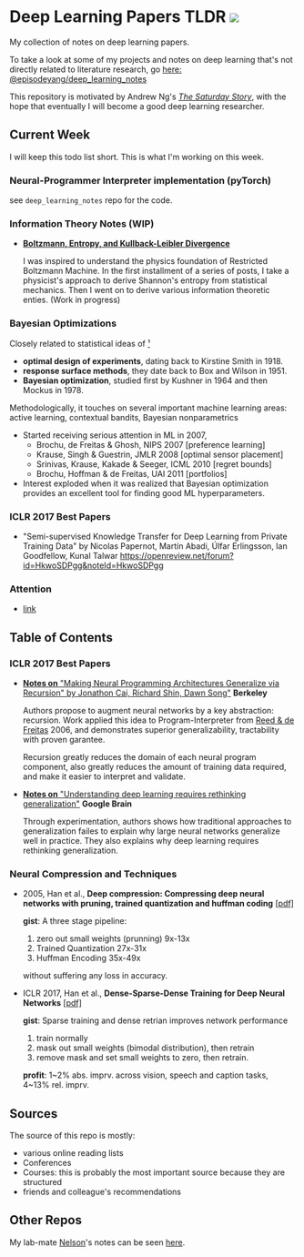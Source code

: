 # Deep Learning Papers TLDR [![](https://img.shields.io/badge/link_on-GitHub-brightgreen.svg?style=flat-square)](https://github.com/episodeyang/deep_learning_papers_TLDR)

My collection of notes on deep learning papers.

To take a look at some of my projects and notes on deep learning that's not directly related to literature research, go [here: @episodeyang/deep_learning_notes](https://github.com/episodeyang/deep_learning_notes#notes-on-deep-learning)

This repository is motivated by Andrew Ng's [*The Saturday Story*](https://www.youtube.com/watch?v=F1ka6a13S9I&feature=youtu.be&t=1h15m57s), with the hope that eventually I will become a good deep learning researcher.

## Current Week

I will keep this todo list short. This is what I'm working on this week.

### Neural-Programmer Interpreter implementation (pyTorch)

see `deep_learning_notes` repo for the code. 

### Information Theory Notes (WIP)

- [**Boltzmann, Entropy, and Kullback-Leibler Divergence**](http://www.episodeyang.com/posts/2017-02-27-boltzmann-entropy-kl-divergence)
    
    I was inspired to understand the physics foundation of Restricted Boltzmann 
    Machine. In the first installment of a series of posts, I take a physicist's
    approach to derive Shannon's entropy from statistical mechanics. Then I went
    on to derive various information theoretic enties. (Work in progress)

### Bayesian Optimizations

Closely related to statistical ideas of [¹]
- **optimal design of experiments**, dating 
back to Kirstine Smith in 1918. 
- **response surface methods**, they date back to Box and Wilson in 1951. 
- **Bayesian optimization**, studied first by Kushner in 1964 and then
Mockus in 1978. 

Methodologically, it touches on several important machine learning areas: 
active learning, contextual bandits, Bayesian nonparametrics 
- Started receiving serious attention in ML in 2007, 
    - Brochu, de Freitas & Ghosh, NIPS 2007 [preference learning]  
    - Krause, Singh & Guestrin, JMLR 2008 [optimal sensor placement]  
    - Srinivas, Krause, Kakade & Seeger, ICML 2010 [regret bounds]  
    - Brochu, Hoffman & de Freitas, UAI 2011 [portfolios] 
- Interest exploded when it was realized that Bayesian optimization provides an
excellent tool for finding good ML hyperparameters.

[¹]: https://www.iro.umontreal.ca/~bengioy/cifar/NCAP2014-summerschool/slides/Ryan_adams_140814_bayesopt_ncap.pdf

### ICLR 2017 Best Papers

- "Semi-supervised Knowledge Transfer for Deep Learning from Private Training Data" 
by Nicolas Papernot, Martín Abadi, Úlfar Erlingsson, Ian Goodfellow, Kunal Talwar
https://openreview.net/forum?id=HkwoSDPgg&noteId=HkwoSDPgg

### Attention

- [link](https://www.dropbox.com/s/h6qmhhq3kpfhbzd/L10%20attention.pdf?dl=0)


## Table of Contents 

### ICLR 2017 Best Papers

- [**Notes on** "Making Neural Programming Architectures Generalize via Recursion"
by Jonathon Cai, Richard Shin, Dawn Song"](ICLR%202017/Making%20Neural%20Programming%20Architectures%20Generalize%20Via%20Recursion.md) **Berkeley**
    
    Authors propose to augment neural networks by a key abstraction: recursion. 
    Work applied this idea to Program-Interpreter from [Reed & de Freitas] 2006, 
    and demonstrates superior generalizability, tractability with proven 
    garantee.
    
    Recursion greatly reduces the domain of each neural program component, also
    greatly reduces the amount of training data required, and make it easier to
    interpret and validate.

    [Reed & de Freitas]: https://arxiv.org/abs/1511.06279

- [**Notes on** "Understanding deep learning requires rethinking generalization"](ICLR%202017/Understanding%20deep%20learning%20requires%20rethinking%20generalization.md) **Google Brain**
    
    Through experimentation, authors shows how traditional 
    approaches to generalization failes to explain why large neural networks 
    generalize well in practice. They also explains why deep learning requires
    rethinking generalization. 

### Neural Compression and Techniques

- 2005, Han et al., **Deep compression: Compressing deep neural networks with pruning, trained quantization and huffman coding** [[pdf]](https://arxiv.org/pdf/1510.00149.pdf)
    
    **gist**: A three stage pipeline:
    1. zero out small weights (prunning) 9x-13x
    2. Trained Quantization 27x-31x
    3. Huffman Encoding 35x-49x
    
    without suffering any loss in accuracy.

- ICLR 2017, Han et al., **Dense-Sparse-Dense Training for Deep Neural Networks** [[pdf]](https://arxiv.org/pdf/1607.04381.pdf)
    
    **gist**: Sparse training and dense retrian improves network performance
    1. train normally 
    2. mask out small weights (bimodal distribution), then retrain
    3. remove mask and set small weights to zero, then retrain.
    
    **profit**: 1~2% abs. imprv. across vision, speech and caption tasks, 4~13% rel. imprv.
## Sources

The source of this repo is mostly:
- various online reading lists
- Conferences
- Courses: this is probably the most important source because they are structured
- friends and colleague's recommendations

## Other Repos

My lab-mate [Nelson](https://github.com/nelsonleung)'s notes can be seen [here](https://github.com/nelsonleung/deep-learning-papers-reading-notes).

